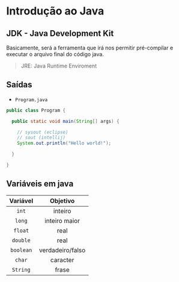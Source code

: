 # Introdução ao Java

## JDK - Java Development Kit

Basicamente, será a ferramenta que irá nos permitir pré-compilar e executar o arquivo final do código java.

> JRE: Java Runtime Enviroment

## Saídas

* `Program.java`

```java
public class Program {

  public static void main(String[] args) {

    // sysout (eclipse)
    // sout (intellij)
    System.out.println("Hello world!");

  }

}
```

## Variáveis em java

|Variável|Objetivo|
|:-:|:-:|
|`int`|inteiro|
|`long`|inteiro maior|
|`float`|real|
|`double`|real|
|`boolean`| verdadeiro/falso |
|`char`|caracter|
|`String`|frase|